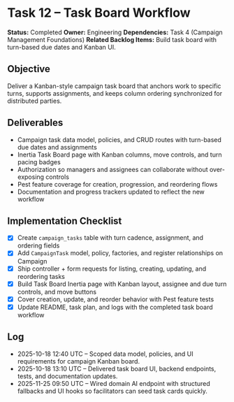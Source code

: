 # Task 12 – Task Board Workflow

**Status:** Completed
**Owner:** Engineering
**Dependencies:** Task 4 (Campaign Management Foundations)
**Related Backlog Items:** Build task board with turn-based due dates and Kanban UI.

## Objective
Deliver a Kanban-style campaign task board that anchors work to specific turns, supports assignments, and keeps column ordering synchronized for distributed parties.

## Deliverables
- Campaign task data model, policies, and CRUD routes with turn-based due dates and assignments
- Inertia Task Board page with Kanban columns, move controls, and turn pacing badges
- Authorization so managers and assignees can collaborate without over-exposing controls
- Pest feature coverage for creation, progression, and reordering flows
- Documentation and progress trackers updated to reflect the new workflow

## Implementation Checklist
- [x] Create `campaign_tasks` table with turn cadence, assignment, and ordering fields
- [x] Add `CampaignTask` model, policy, factories, and register relationships on Campaign
- [x] Ship controller + form requests for listing, creating, updating, and reordering tasks
- [x] Build Task Board Inertia page with Kanban layout, assignee and due turn controls, and move buttons
- [x] Cover creation, update, and reorder behavior with Pest feature tests
- [x] Update README, task plan, and logs with the completed task board workflow

## Log
- 2025-10-18 12:40 UTC – Scoped data model, policies, and UI requirements for campaign Kanban board.
- 2025-10-18 13:10 UTC – Delivered task board UI, backend endpoints, tests, and documentation updates.
- 2025-11-25 09:50 UTC – Wired domain AI endpoint with structured fallbacks and UI hooks so facilitators can seed task cards quickly.
